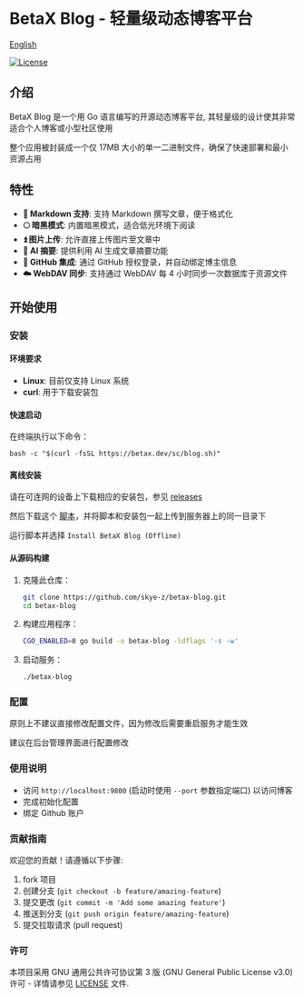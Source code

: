 # BetaX Blog - 轻量级动态博客平台

[English](README.md)

[![License](https://img.shields.io/badge/License-GPLv3-blue.svg)](https://www.gnu.org/licenses/gpl-3.0)

## 介绍

BetaX Blog 是一个用 Go 语言编写的开源动态博客平台, 其轻量级的设计使其非常适合个人博客或小型社区使用

整个应用被封装成一个仅 17MB 大小的单一二进制文件，确保了快速部署和最小资源占用

## 特性

- **📄 Markdown 支持**: 支持 Markdown 撰写文章，便于格式化
- **🌕 暗黑模式**: 内置暗黑模式，适合低光环境下阅读
- **⏫ 图片上传**: 允许直接上传图片至文章中
- **🧠 AI 摘要**: 提供利用 AI 生成文章摘要功能
- **🔗 GitHub 集成**: 通过 GitHub 授权登录，并自动绑定博主信息
- **☁️ WebDAV 同步**: 支持通过 WebDAV 每 4 小时同步一次数据库于资源文件

## 开始使用

### 安装

#### 环境要求

- **Linux**: 目前仅支持 Linux 系统
- **curl**: 用于下载安装包

#### 快速启动

在终端执行以下命令：

```shell
bash -c "$(curl -fsSL https://betax.dev/sc/blog.sh)"
```

#### 离线安装

请在可连网的设备上下载相应的安装包，参见 [releases](https://github.com/skye-z/betax-blog/releases)

然后下载这个 [脚本](https://betax.dev/sc/blog.sh)，并将脚本和安装包一起上传到服务器上的同一目录下

运行脚本并选择 `Install BetaX Blog (Offline)`

#### 从源码构建

1. 克隆此仓库：
   ```bash
   git clone https://github.com/skye-z/betax-blog.git
   cd betax-blog
   ```
2. 构建应用程序：
   ```bash
   CGO_ENABLED=0 go build -o betax-blog -ldflags '-s -w'
   ```
3. 启动服务：
   ```bash
   ./betax-blog
   ```

### 配置

原则上不建议直接修改配置文件，因为修改后需要重启服务才能生效

建议在后台管理界面进行配置修改

### 使用说明

- 访问 `http://localhost:9800` (启动时使用 `--port` 参数指定端口) 以访问博客
- 完成初始化配置
- 绑定 Github 账户

### 贡献指南

欢迎您的贡献！请遵循以下步骤:

1. fork 项目
2. 创建分支 (`git checkout -b feature/amazing-feature`)
3. 提交更改 (`git commit -m 'Add some amazing feature'`)
4. 推送到分支 (`git push origin feature/amazing-feature`)
5. 提交拉取请求 (pull request)

### 许可

本项目采用 GNU 通用公共许可协议第 3 版 (GNU General Public License v3.0) 许可 - 详情请参见 [LICENSE](LICENSE) 文件.

